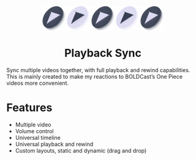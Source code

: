 <p align="center">
  <img src="./public/imgs/logo/dark.png" width="60" />
  <img src="./public/imgs/logo/light.png" width="60" />
  <img src="./public/imgs/logo/dark.png" width="60" />
  <img src="./public/imgs/logo/light.png" width="60" />
  <img src="./public/imgs/logo/dark.png" width="60" />
</p>
<h1 align="center">Playback Sync</h1>

Sync multiple videos together, with full playback and rewind capabilities.
This is mainly created to make my reactions to BOLDCast’s One Piece videos more convenient.

# Features

- Multiple video
- Volume control
- Universal timeline
- Universal playback and rewind
- Custom layouts, static and dynamic (drag and drop)